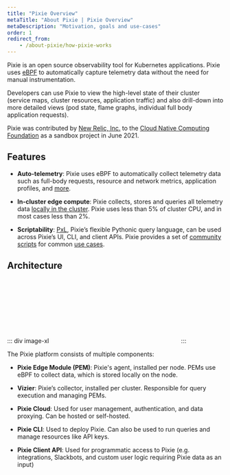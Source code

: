 ```yaml
---
title: "Pixie Overview"
metaTitle: "About Pixie | Pixie Overview"
metaDescription: "Motivation, goals and use-cases"
order: 1
redirect_from:
    - /about-pixie/how-pixie-works
---
```


Pixie is an open source observability tool for Kubernetes applications. Pixie uses [eBPF](/about-pixie/pixie-ebpf-test-checklinks) to automatically capture telemetry data without the need for manual instrumentation.

Developers can use Pixie to view the high-level state of their cluster (service maps, cluster resources, application traffic) and also drill-down into more detailed views (pod state, flame graphs, individual full body application requests).

Pixie was contributed by [New Relic, Inc.](https://newrelic.com/) to the [Cloud Native Computing Foundation](https://www.cncf.io/) as a sandbox project in June 2021.

## Features

* **Auto-telemetry**: Pixie uses eBPF to automatically collect telemetry data such as full-body requests, resource and network metrics, application profiles, and [more](/about-pixie/data-sources).

* **In-cluster edge compute**: Pixie collects, stores and queries all telemetry data [locally in the cluster](/about-pixie/faq#data-collection-where-does-pixie-store-its-data). Pixie uses less than 5% of cluster CPU, and in most cases less than 2%.

* **Scriptability**: [PxL](/reference/pxl/), Pixie’s flexible Pythonic query language, can be used across Pixie’s UI, CLI, and client APIs. Pixie provides a set of [community scripts](https://github.com/pixie-io/pixie/tree/main/src/pxl_scripts) for common [use cases](/tutorials/pixie-101).

## Architecture

::: div image-xl
<svg title='Platform Architecture' src='product-arch.svg' />
:::

The Pixie platform consists of multiple components:

* **Pixie Edge Module (PEM)**: Pixie's agent, installed per node. PEMs use eBPF to collect data, which is stored locally on the node.

* **Vizier**: Pixie’s collector, installed per cluster. Responsible for query execution and managing PEMs.

* **Pixie Cloud**:  Used for user management, authentication, and data proxying. Can be hosted or self-hosted.

* **Pixie CLI**: Used to deploy Pixie. Can also be used to run queries and manage resources like API keys.

* **Pixie Client API**: Used for programmatic access to Pixie (e.g. integrations, Slackbots, and custom user logic requiring Pixie data as an input)
